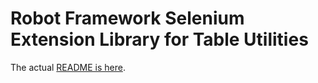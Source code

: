 # Robot Framework Selenium Extension Library for Table Utilities

The actual [README is here](docs/README.md).
